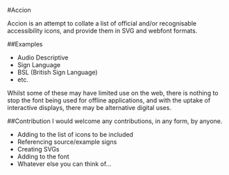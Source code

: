 #Accion

Accion is an attempt to collate a list of official and/or recognisable accessibility icons, and provide them in SVG and webfont formats.

##Examples
- Audio Descriptive
- Sign Language
- BSL (British Sign Language)
- etc.

Whilst some of these may have limited use on the web, there is nothing to stop the font being used for offline applications, and with the uptake of interactive displays, there may be alternative digital uses.

##Contribution
I would welcome any contributions, in any form, by anyone. 
- Adding to the list of icons to be included
- Referencing source/example signs
- Creating SVGs
- Adding to the font
- Whatever else you can think of...
